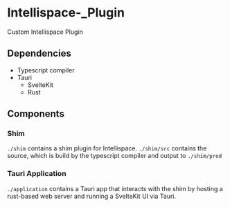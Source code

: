 # Intellispace-_Plugin
Custom Intellispace Plugin

## Dependencies
- Typescript compiler
- Tauri
    - SvelteKit
    - Rust

## Components

### Shim
`./shim` contains a shim plugin for Intellispace. `./shim/src` contains the source, which is build by the typescript compiler and output to `./shim/prod`

### Tauri Application
`./application` contains a Tauri app that interacts with the shim by hosting a rust-based web server and running a SvelteKit UI via Tauri.
